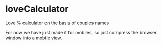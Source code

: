 # loveCalculator
Love % calculator on the basis of couples names

For now we have just made it for mobiles, so just compress the browser window into a mobile view.
